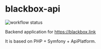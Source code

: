 # blackbox-api

![workflow status](https://github.com/szelep/blackbox-api/actions/workflows/main.yml/badge.svg)

Backend application for https://blackbox.link

It is based on PHP + Symfony + ApiPlatform.
